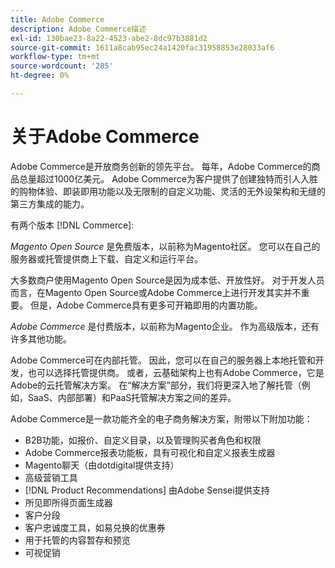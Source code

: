 ```yaml
---
title: Adobe Commerce
description: Adobe Commerce描述
exl-id: 130bae23-8a22-4523-abe2-8dc97b3881d2
source-git-commit: 1611a8cab95ec24a1420fac31958853e28033af6
workflow-type: tm+mt
source-wordcount: '285'
ht-degree: 0%

---
```


# 关于Adobe Commerce

Adobe Commerce是开放商务创新的领先平台。 每年，Adobe Commerce的商品总量超过1000亿美元。 Adobe Commerce为客户提供了创建独特而引人入胜的购物体验、即装即用功能以及无限制的自定义功能、灵活的无外设架构和无缝的第三方集成的能力。

有两个版本 [!DNL Commerce]:

_Magento Open Source_ 是免费版本，以前称为Magento社区。 您可以在自己的服务器或托管提供商上下载、自定义和运行平台。

大多数商户使用Magento Open Source是因为成本低、开放性好。 对于开发人员而言，在Magento Open Source或Adobe Commerce上进行开发其实并不重要。 但是，Adobe Commerce具有更多可开箱即用的内置功能。

_Adobe Commerce_ 是付费版本，以前称为Magento企业。 作为高级版本，还有许多其他功能。

Adobe Commerce可在内部托管。 因此，您可以在自己的服务器上本地托管和开发，也可以选择托管提供商。 或者，云基础架构上也有Adobe Commerce，它是Adobe的云托管解决方案。 在“解决方案”部分，我们将更深入地了解托管（例如，SaaS、内部部署）和PaaS托管解决方案之间的差异。

Adobe Commerce是一款功能齐全的电子商务解决方案，附带以下附加功能：

- B2B功能，如报价、自定义目录，以及管理购买者角色和权限
- Adobe Commerce报表功能板，具有可视化和自定义报表生成器
- Magento聊天（由dotdigital提供支持）
- 高级营销工具
- [!DNL Product Recommendations] 由Adobe Sensei提供支持
- 所见即所得页面生成器
- 客户分段
- 客户忠诚度工具，如易兑换的优惠券
- 用于托管的内容暂存和预览
- 可视促销
